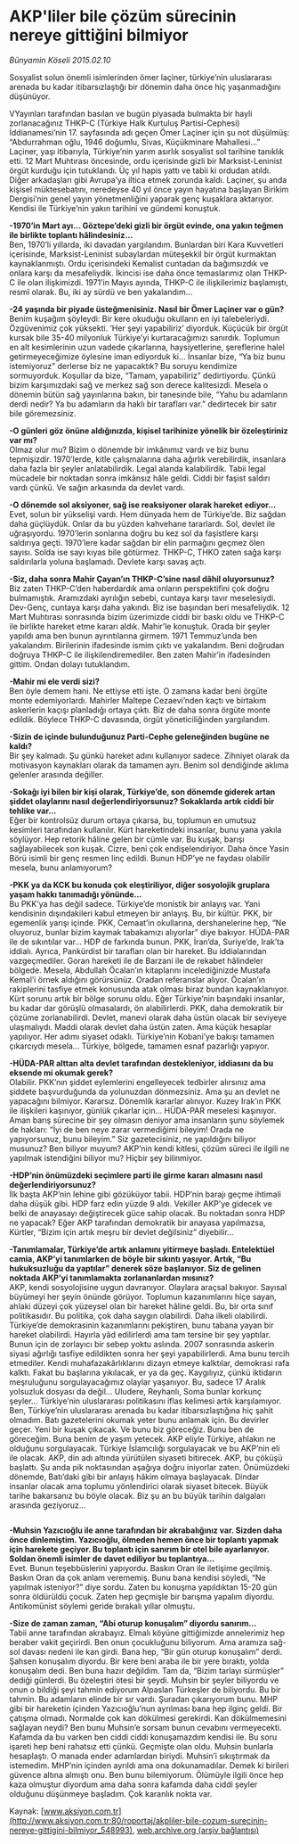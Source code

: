 # AKP'liler bile çözüm sürecinin nereye gittiğini bilmiyor

*Bünyamin Köseli 2015.02.10*

<div class="pNewsDetailMainContent" itemprop="articleBody">
 <p>
  Sosyalist solun önemli isimlerinden ömer laçiner, türkiye’nin uluslararası arenada bu kadar itibarsızlaştığı bir dönemin daha önce hiç yaşanmadığını düşünüyor.
 </p>
 <p>
  VYayınları tarafından basılan ve bugün piyasada bulmakta bir hayli zorlanacağınız THKP-C (Türkiye Halk Kurtuluş Partisi-Cephesi) İddianamesi’nin 17. sayfasında adı geçen Ömer Laçiner için şu not düşülmüş: “Abdurrahman oğlu, 1946 doğumlu, Sivas, Küçükminare Mahallesi…” Laçiner, yaşı itibarıyla, Türkiye’nin yarım asırlık sosyalist sol tarihine tanıklık etti. 12 Mart Muhtırası öncesinde, ordu içerisinde gizli bir Marksist-Leninist örgüt kurduğu için tutuklandı. Üç yıl hapis yattı ve tabii ki ordudan atıldı. Diğer arkadaşları gibi Avrupa’ya iltica etmek zorunda kaldı. Laçiner, şu anda kişisel müktesebatını, neredeyse 40 yıl önce yayın hayatına başlayan Birikim Dergisi’nin genel yayın yönetmenliğini yaparak genç kuşaklara aktarıyor. Kendisi ile Türkiye’nin yakın tarihini ve gündemi konuştuk.
 </p>
 <p>
  <strong>
   -1970’in Mart ayı… Göztepe’deki gizli bir örgüt evinde, ona yakın teğmen ile birlikte toplantı hâlindesiniz…
  </strong>
  <br/>
  Ben, 1970’li yıllarda, iki davadan yargılandım. Bunlardan biri Kara Kuvvetleri içerisinde, Marksist-Leninist subaylardan müteşekkil bir örgüt kurmaktan kaynaklanmıştı. Ordu içerisindeki Kemalist cuntadan da bağımsızdık ve onlara karşı da mesafeliydik. İkincisi ise daha önce temaslarımız olan THKP-C ile olan ilişkimizdi. 1971’in Mayıs ayında, THKP-C ile ilişkilerimiz başlamıştı, resmî olarak. Bu, iki ay sürdü ve ben yakalandım…
 </p>
 <p>
  <strong>
   -24 yaşında bir piyade üsteğmenisiniz. Nasıl bir Ömer Laçiner var o gün?
  </strong>
  <br/>
  Benim kuşağım şöyleydi: Bir kere okuduğu okulların en iyi talebeleriydi. Özgüvenimiz çok yüksekti. ‘Her şeyi yapabiliriz’ diyorduk. Küçücük bir örgüt kursak bile 35-40 milyonluk Türkiye’yi kurtaracağımızı sanırdık. Toplumun en alt kesimlerinin uzun vadede çıkarlarına, haysiyetlerine, şereflerine halel getirmeyeceğimize öylesine iman ediyorduk ki… İnsanlar bize, “Ya biz bunu istemiyoruz” derlerse biz ne yapacaktık? Bu soruyu kendimize sormuyorduk. Koşullar da bize, “Tamam, yapabiliriz” dedirtiyordu. Çünkü bizim karşımızdaki sağ ve merkez sağ son derece kalitesizdi. Mesela o dönemin bütün sağ yayınlarına bakın, bir tanesinde bile, “Yahu bu adamların derdi nedir? Ya bu adamların da haklı bir tarafları var.” dedirtecek bir satır bile göremezsiniz.
 </p>
 <p>
  <strong>
   -O günleri göz önüne aldığınızda, kişisel tarihinize yönelik bir özeleştiriniz var mı?
  </strong>
  <br/>
  Olmaz olur mu? Bizim o dönemde bir imkânımız vardı ve biz bunu tepmişizdir. 1970’lerde, kitle çalışmalarına daha ağırlık verebilirdik, insanlara daha fazla bir şeyler anlatabilirdik. Legal alanda kalabilirdik. Tabii legal mücadele bir noktadan sonra imkânsız hâle geldi. Ciddi bir faşist saldırı vardı çünkü. Ve sağın arkasında da devlet vardı.
 </p>
 <p>
  <strong>
   -O dönemde sol aksiyoner, sağ ise reaksiyoner olarak hareket ediyor…
  </strong>
  <br/>
  Evet, solun bir yükselişi vardı. Hem dünyada hem de Türkiye’de. Biz sağdan daha güçlüydük. Onlar da bu yüzden kahvehane tararlardı. Sol, devlet ile uğraşıyordu. 1970’lerin sonlarına doğru bu kez sol da faşistlere karşı saldırıya geçti. 1970’lere kadar sağdan bir elin parmağını geçmez ölen sayısı. Solda ise sayı kıyas bile götürmez. THKP-C, THKO zaten sağa karşı saldırılarla yoluna başlamadı. Devlete karşı savaş açtı.
 </p>
 <p>
  <strong>
   -Siz, daha sonra Mahir Çayan’ın THKP-C’sine nasıl dâhil oluyorsunuz?
  </strong>
  <br/>
  Biz zaten THKP-C’den haberdardık ama onların perspektifini çok doğru bulmamıştık. Aramızdaki ayrılığın sebebi, cuntaya karşı tavır meselesiydi. Dev-Genç, cuntaya karşı daha yakındı. Biz ise başından beri mesafeliydik. 12 Mart Muhtırası sonrasında bizim üzerimizde ciddi bir baskı oldu ve THKP-C ile birlikte hareket etme kararı aldık. Mahir’le konuştuk. Orada bir şeyler yapıldı ama ben bunun ayrıntılarına girmem. 1971 Temmuz’unda ben yakalandım. Birilerinin ifadesinde ismim çıktı ve yakalandım. Beni doğrudan doğruya THKP-C ile ilişkilendiremediler. Ben zaten Mahir’in ifadesinden gittim. Ondan dolayı tutuklandım.
 </p>
 <p>
  <strong>
   -Mahir mi ele verdi sizi?
  </strong>
  <br/>
  Ben öyle demem hani. Ne ettiyse etti işte. O zamana kadar beni örgüte monte edemiyorlardı. Mahirler Maltepe Cezaevi’nden kaçtı ve birtakım askerlerin kaçışı planladığı ortaya çıktı. Biz de daha sonra örgüte monte edildik. Böylece THKP-C davasında, örgüt yöneticiliğinden yargılandım.
 </p>
 <p>
  <strong>
   -Sizin de içinde bulunduğunuz Parti-Cephe geleneğinden bugüne ne kaldı?
  </strong>
  <br/>
  Bir şey kalmadı. Şu günkü hareket adını kullanıyor sadece. Zihniyet olarak da motivasyon kaynakları olarak da tamamen ayrı. Benim sol dendiğinde aklıma gelenler arasında değiller.
 </p>
 <p>
  <strong>
   -Sokağı iyi bilen bir kişi olarak, Türkiye’de, son dönemde giderek artan şiddet olaylarını nasıl değerlendiriyorsunuz? Sokaklarda artık ciddi bir tehlike var…
  </strong>
  <br/>
  Eğer bir kontrolsüz durum ortaya çıkarsa, bu, toplumun en umutsuz kesimleri tarafından kullanılır. Kürt hareketindeki insanlar, bunu yana yakıla söylüyor. Hep retorik hâline gelen bir cümle var. Bu kuşak, barışı sağlayabilecek son kuşak. Cizre, beni çok endişelendiriyor. Daha önce Yasin Börü isimli bir genç resmen linç edildi. Bunun HDP’ye ne faydası olabilir mesela, bunu anlamıyorum?
 </p>
 <p>
  <strong>
   -PKK ya da KCK bu konuda çok eleştiriliyor, diğer sosyolojik gruplara yaşam hakkı tanımadığı yönünde…
  </strong>
  <br/>
  Bu PKK’ya has değil sadece. Türkiye’de monistik bir anlayış var. Yani kendisinin dışındakileri kabul etmeyen bir anlayış. Bu, bir kültür. PKK, bir egemenlik yarışı içinde. PKK, Cemaat’in okullarına, dershanelerine hep, “Ne oluyoruz, bunlar bizim kaymak tabakamızı alıyorlar” diye bakıyor. HÜDA-PAR ile de sıkıntılar var… HDP de farkında bunun. PKK, İran’da, Suriye’de, Irak’ta iddialı. Ayrıca, Pankürdist bir tarafları olan bir hareket. Bu iddialarından vazgeçmediler. Goran hareketi ile de Barzani ile de rekabet hâlindeler bölgede. Mesela, Abdullah Öcalan’ın kitaplarını incelediğinizde Mustafa Kemal’i örnek aldığını görürsünüz. Oradan referanslar alıyor. Öcalan’ın rakiplerini tasfiye etmek konusunda atak olması biraz bundan kaynaklanıyor. Kürt sorunu artık bir bölge sorunu oldu. Eğer Türkiye’nin başındaki insanlar, bu kadar dar görüşlü olmasalardı, ön alabilirlerdi. PKK, daha demokratik bir çözüme zorlanabilirdi. Devlet, manevi olarak daha üstün olacak bir seviyeye ulaşmalıydı. Maddi olarak devlet daha üstün zaten. Ama küçük hesaplar yapılıyor. Her adımı siyaset odaklı. Türkiye’nin Kobani’ye bakışı tamamen çıkarcıydı mesela… Türkiye, bölgede, tamamen esnaf pazarlığı yapıyor.
 </p>
 <p>
  <strong>
   -HÜDA-PAR alttan alta devlet tarafından destekleniyor, iddiasını da bu eksende mi okumak gerek?
  </strong>
  <br/>
  Olabilir. PKK’nın şiddet eylemlerini engelleyecek tedbirler alırsınız ama şiddete başvurduğunda da yolunuzdan dönmezsiniz. Ama şu an devlet ne yapacağını bilmiyor. Kararsız. Dönemlik kararlar alınıyor. Kuzey Irak’ın PKK ile ilişkileri kaşınıyor, günlük çıkarlar için… HÜDA-PAR meselesi kaşınıyor. Aman barış sürecine bir şey olmasın deniyor ama insanların şunu söylemek de hakları: “İyi de ben neye zarar vermediğimi bileyim! Orada ne yapıyorsunuz, bunu bileyim.” Siz gazetecisiniz, ne yapıldığını biliyor musunuz? Ben biliyor muyum? AKP’nin kendi kitlesi, çözüm süreci ile ilgili ne yapılmak istendiğini biliyor mu? Hiçbir şey bilinmiyor.
 </p>
 <p>
  <strong>
   -HDP’nin önümüzdeki seçimlere parti ile girme kararı almasını nasıl değerlendiriyorsunuz?
  </strong>
  <br/>
  İlk başta AKP’nin lehine gibi gözüküyor tabii. HDP’nin barajı geçme ihtimali daha düşük gibi. HDP farz edin yüzde 9 aldı. Vekiller AKP’ye gidecek ve belki de anayasayı değiştirecek güce sahip olacak. Bu noktadan sonra HDP ne yapacak? Eğer AKP tarafından demokratik bir anayasa yapılmazsa, Kürtler, “Bizim için artık meşru bir devlet değilsiniz” diyebilir…
 </p>
 <p>
  <strong>
   -Tanımlamalar, Türkiye’de artık anlamını yitirmeye başladı. Entelektüel camia, AKP’yi tanımlarken de böyle bir sıkıntı yaşıyor. Artık, “Bu hukuksuzluğu da yaptılar” denerek söze başlanıyor. Siz de gelinen noktada AKP’yi tanımlamakta zorlananlardan mısınız?
  </strong>
  <br/>
  AKP, kendi sosyolojisine uygun davranıyor. Olaylara araçsal bakıyor. Sayısal büyümeyi her şeyin önünde görüyor. Toplumun kazanımlarını hiçe sayan, ahlaki düzeyi çok yüzeysel olan bir hareket hâline geldi. Bu, bir orta sınıf politikasıdır. Bu politika, çok daha saygın olabilirdi. Daha ilkeli olabilirdi. Türkiye’de demokrasinin kazanımlarını pekiştiren, bunu tabana yayan bir hareket olabilirdi. Hayırla yâd edilirlerdi ama tam tersine bir şey yaptılar. Bunun için de zorlayıcı bir sebep yoktu aslında. 2007 sonrasında askerin siyasi ağırlığı tasfiye edildikten sonra her şeyi yapabilirlerdi. Ama bunu tercih etmediler. Kendi muhafazakârlıklarını dizayn etmeye kalktılar, demokrasi rafa kalktı. Fakat bu başlarına yıkılacak, er ya da geç. Kaygılıyız, çünkü iktidarın meşruluğunu sorgulayacağımız olaylar yaşanıyor. Bu, sadece 17 Aralık yolsuzluk dosyası da değil… Uludere, Reyhanlı, Soma bunlar korkunç şeyler… Türkiye’nin uluslararası politikasını iflas kelimesi artık karşılamıyor. Ben, Türkiye’nin uluslararası arenada bu kadar itibarsızlaştığına hiç şahit olmadım. Batı gazetelerini okumak yeter bunu anlamak için. Bu devirler geçer. Yeni bir kuşak çıkacak. Ve bunu biz göreceğiz. Bunu ben de göreceğim. Buna benim de yaşım yetecek. AKP eliyle Türkiye, ahlakın ne olduğunu sorgulayacak. Türkiye İslamcılığı sorgulayacak ve bu AKP’nin eli ile olacak. AKP, din adı altında yürütülen siyaseti bitirecek. AKP, bu çöküşü başlattı. Şu anda pik noktasından aşağıya doğru iniyorlar zaten. Önümüzdeki dönemde, Batı’daki gibi bir anlayış hâkim olmaya başlayacak. Dindar insanlar olacak ama toplumu yönlendirici olarak siyaset bitecek. Büyük tarihe bakarsanız bu böyle olacak. Biz şu an bu büyük tarihin dalgaları arasında geziyoruz…
 </p>
 <p>
  <img alt="" src="http://web.archive.org/web/20150804040127im_/http://medya.aksiyon.com.tr//aksiyon/2015/02/10/564588.jpg "/>
 </p>
 <p>
  <strong>
   -Muhsin Yazıcıoğlu ile anne tarafından bir akrabalığınız var. Sizden daha önce dinlemiştim. Yazıcıoğlu, ölmeden hemen önce bir toplantı yapmak için harekete geçiyor. Bu toplantı için sanırım bir otel bile ayarlanıyor. Soldan önemli isimler de davet ediliyor bu toplantıya…
  </strong>
  <br/>
  Evet. Bunun teşebbüslerini yapıyordu. Baskın Oran ile iletişime geçilmiş. Baskın Oran da çok anlam verememiş. Bunu bana kendisi söyledi, “Ne yapılmak isteniyor?” diye sordu. Zaten bu konuşma yapıldıktan 15-20 gün sonra öldürüldü çocuk. Zaten hep geçmişle bir barışma yapalım diyordu. Antikomünist söylemi geride bırakalı yıllar olmuştu.
 </p>
 <p>
  <strong>
   -Size de zaman zaman, “Abi oturup konuşalım” diyordu sanırım…
  </strong>
  <br/>
  Tabii anne tarafından akrabayız. Elmalı köyüne gittiğimizde annelerimiz hep beraber vakit geçirirdi. Ben onun çocukluğunu biliyorum. Ama aramıza sağ-sol davası nedeni ile kan girdi. Bana hep, “Bir gün oturup konuşalım” derdi. Şahsen konuşalım diyordu. Bir kere beni araba ile bir yere bıraktı, yolda konuşalım dedi. Ben buna hazır değildim. Tam da, “Bizim tarlayı sürmüşler” dediği günlerdi. Bu özeleştiri ötesi bir şeydi. Muhsin bir şeyler biliyordu ve onun o bildiği şeyi tahmin ediyorum Alpaslan Türkeşler de biliyordu. Bu bir tahmin. Bu adamların elinde bir sır vardı. Şuradan çıkarıyorum bunu. MHP gibi bir hareketin içinden Yazıcıoğlu’nun ayrılması bana hep ilginç geldi. Bir çatışma olmadı. Normalde çok kan dökülmesi gerekirdi. Kan dökülmemesini sağlayan neydi? Ben bunu Muhsin’e sorsam bunun cevabını vermeyecekti. Kafamda da bu varken ben ciddi ciddi konuşamazdım kendisi ile. Bu soru işareti hep beni rahatsız etti çünkü. Geçmişte olan oldu. Muhsin bunlarla hesaplaştı. O manada ender adamlardan biriydi. Muhsin’i sıkıştırmak da istemedim. MHP’nin içinden ayrıldı ama ona dokunamadılar. Demek ki birileri güvence altına almıştı onu. Ben bunu bilemiyorum. Ölümüyle ilgili önce hep kaza olmuştur diyordum ama daha sonra kafamda daha ciddi şeyler olduğunu düşünmeye başladım. Çok karanlık nokta var.
 </p>
</div>


Kaynak: [www.aksiyon.com.tr](http://www.aksiyon.com.tr:80/roportaj/akpliler-bile-cozum-surecinin-nereye-gittigini-bilmiyor_548993), [web.archive.org (arşiv bağlantısı)](http://web.archive.org/web/20150804040127/http://www.aksiyon.com.tr:80/roportaj/akpliler-bile-cozum-surecinin-nereye-gittigini-bilmiyor_548993)
